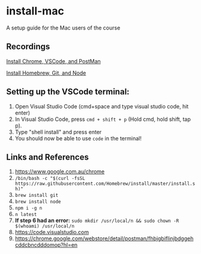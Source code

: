 # install-mac
A setup guide for the Mac users of the course

## Recordings

[Install Chrome, VSCode, and PostMan](https://drive.google.com/file/d/1fskr6uMaOHfk3FKTuXdOgFmGjKHjzvwe/view?usp=sharing)

[Install Homebrew, Git, and Node](https://drive.google.com/file/d/19R0d1gHk3XHJZzlX0HtTnur9HlG5UhF9/view?usp=sharing)

## Setting up the VSCode terminal:
1. Open Visual Studio Code (cmd+space and type visual studio code, hit enter)
2. In Visual Studio Code, press `cmd + shift + p` (Hold cmd, hold shift, tap p). 
3. Type "shell install" and press enter
4. You should now be able to use `code` in the terminal!
 
## Links and References
1. https://www.google.com.au/chrome
2. `/bin/bash -c "$(curl -fsSL https://raw.githubusercontent.com/Homebrew/install/master/install.sh)"`
3. `brew install git`
4. `brew install node`
5. `npm i -g n`
6. `n latest`
7. **If step 6 had an error:** `sudo mkdir /usr/local/n && sudo chown -R $(whoami) /usr/local/n`
8. https://code.visualstudio.com
9. https://chrome.google.com/webstore/detail/postman/fhbjgbiflinjbdggehcddcbncdddomop?hl=en
